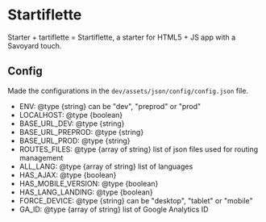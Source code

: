 # Startiflette
Starter + tartiflette = Startiflette, a starter for HTML5 + JS app with a Savoyard touch.



## Config
Made the configurations in the `dev/assets/json/config/config.json` file.

* ENV: @type {string} can be "dev", "preprod" or "prod"
* LOCALHOST: @type {boolean}
* BASE_URL_DEV: @type {string}
* BASE_URL_PREPROD: @type {string}
* BASE_URL_PROD: @type {string}
* ROUTES_FILES: @type {array of string} list of json files used for routing management
* ALL_LANG: @type {array of string} list of languages
* HAS_AJAX: @type {boolean}
* HAS_MOBILE_VERSION: @type {boolean}
* HAS_LANG_LANDING: @type {boolean}
* FORCE_DEVICE: @type {string} can be "desktop", "tablet" or "mobile"
* GA_ID: @type {array of string} list of Google Analytics ID
